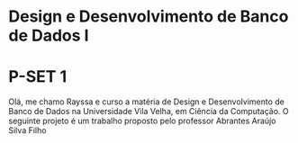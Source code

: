 # Design e Desenvolvimento de Banco de Dados I
# P-SET 1 

Olá, me chamo Rayssa e curso a matéria de Design e Desenvolvimento de Banco de Dados na  Universidade Vila Velha, em Ciência da Computação. O seguinte projeto é um trabalho proposto pelo professor  Abrantes   Araújo Silva Filho
